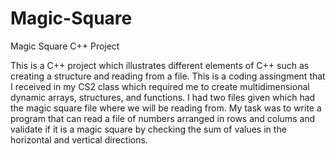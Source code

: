 # Magic-Square
Magic Square C++ Project

This is a C++ project which illustrates different elements of C++ such as creating a structure and reading from a file. This is a coding assingment that I received in my CS2 class which required me to create multidimensional dynamic arrays, structures, and functions. I had two files given which had the magic square file where we will be reading from. My task was to write a program that can read a file of numbers arranged in rows and colums and validate if it is a magic square by checking the sum of values in the horizontal and vertical directions. 
